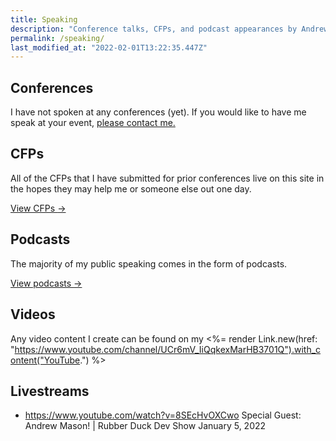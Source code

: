 ```yaml
---
title: Speaking
description: "Conference talks, CFPs, and podcast appearances by Andrew Mason"
permalink: /speaking/
last_modified_at: "2022-02-01T13:22:35.447Z"
---
```


## Conferences

I have not spoken at any conferences (yet). If you would like to have me speak at your event, [please contact me.](/about#contact)

## CFPs

All of the CFPs that I have submitted for prior conferences live on this site in the hopes they may help me or someone else out one day.

[View CFPs <span aria-hidden="true">&rarr;</span>](/cfps/)

## Podcasts

The majority of my public speaking comes in the form of podcasts.

[View podcasts <span aria-hidden="true">&rarr;</span>](/podcasts/)

## Videos

Any video content I create can be found on my <%= render Link.new(href: "https://www.youtube.com/channel/UCr6mV_IiQqkexMarHB3701Q").with_content("YouTube.") %>

## Livestreams

- https://www.youtube.com/watch?v=8SEcHvOXCwo
  Special Guest: Andrew Mason! | Rubber Duck Dev Show January 5, 2022
